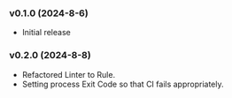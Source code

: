 ### v0.1.0 (2024-8-6)

- Initial release

### v0.2.0 (2024-8-8)

- Refactored Linter to Rule.
- Setting process Exit Code so that CI fails appropriately.
